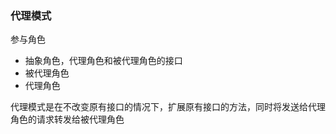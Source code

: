 ### 代理模式
参与角色
- 抽象角色，代理角色和被代理角色的接口
- 被代理角色
- 代理角色

代理模式是在不改变原有接口的情况下，扩展原有接口的方法，同时将发送给代理角色的请求转发给被代理角色
